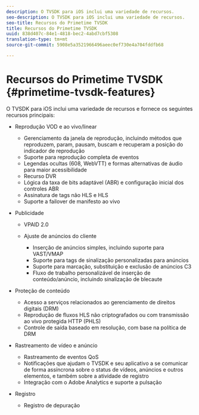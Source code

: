 ```yaml
---
description: O TVSDK para iOS inclui uma variedade de recursos.
seo-description: O TVSDK para iOS inclui uma variedade de recursos.
seo-title: Recursos do Primetime TVSDK
title: Recursos do Primetime TVSDK
uuid: 838d407c-84e1-4818-bec2-4abd7cbf5308
translation-type: tm+mt
source-git-commit: 5908e5a3521966496aeec0ef730e4a704fddfb68

---
```



# Recursos do Primetime TVSDK {#primetime-tvsdk-features}

O TVSDK para iOS inclui uma variedade de recursos e fornece os seguintes recursos principais:

* Reprodução VOD e ao vivo/linear

   * Gerenciamento da janela de reprodução, incluindo métodos que reproduzem, param, pausam, buscam e recuperam a posição do indicador de reprodução
   * Suporte para reprodução completa de eventos
   * Legendas ocultas (608, WebVTT) e formas alternativas de áudio para maior acessibilidade
   * Recurso DVR
   * Lógica da taxa de bits adaptável (ABR) e configuração inicial dos controles ABR
   * Assinatura de tags não HLS e HLS
   * Suporte a failover de manifesto ao vivo

* Publicidade

   * VPAID 2.0
   * Ajuste de anúncios do cliente

      * Inserção de anúncios simples, incluindo suporte para VAST/VMAP
      * Suporte para tags de sinalização personalizadas para anúncios
      * Suporte para marcação, substituição e exclusão de anúncios C3
      * Fluxo de trabalho personalizável de inserção de conteúdo/anúncio, incluindo sinalização de blecaute

* Proteção de conteúdo

   * Acesso a serviços relacionados ao gerenciamento de direitos digitais (DRM)
   * Reprodução de fluxos HLS não criptografados ou com transmissão ao vivo protegida HTTP (PHLS)
   * Controle de saída baseado em resolução, com base na política de DRM

* Rastreamento de vídeo e anúncio

   * Rastreamento de eventos QoS
   * Notificações que ajudam o TVSDK e seu aplicativo a se comunicar de forma assíncrona sobre o status de vídeos, anúncios e outros elementos, e também sobre a atividade de registro
   * Integração com o Adobe Analytics e suporte a pulsação

* Registro

   * Registro de depuração

